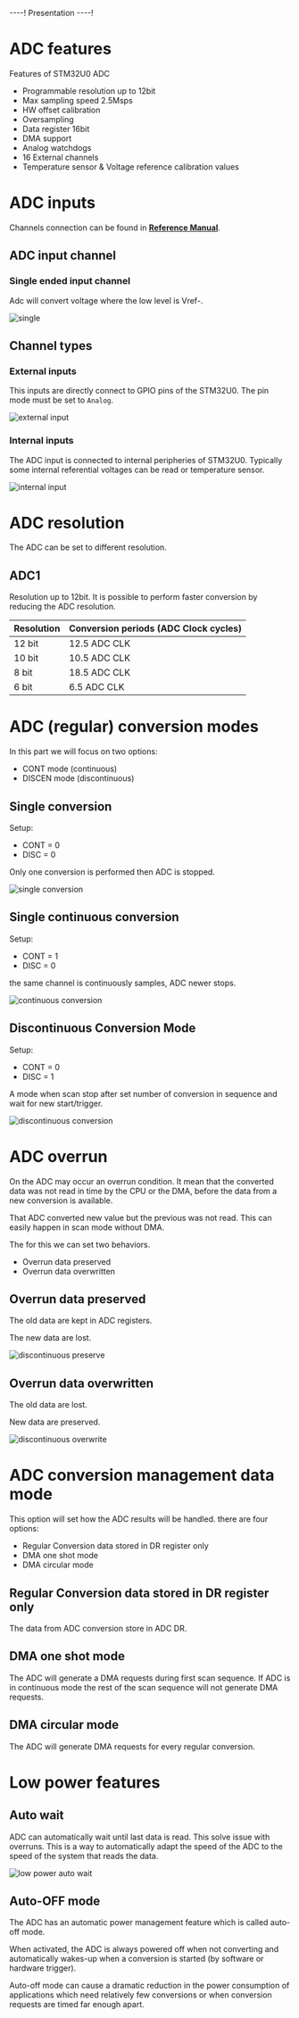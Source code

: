 ----!
Presentation
----!

# ADC features

Features of STM32U0 ADC

* Programmable resolution up to 12bit
* Max sampling speed 2.5Msps
* HW offset calibration
* Oversampling
* Data register 16bit
* DMA support
* Analog watchdogs
* 16 External channels
* Temperature sensor & Voltage reference calibration values


# ADC inputs

Channels connection can be found in **[Reference Manual](https://www.st.com/resource/en/user_manual/um3261-stm32u0-series-safety-manual-stmicroelectronics.pdf)**.

## ADC input channel

### Single ended input channel

Adc will convert voltage where the low level is Vref-.

![single](./img/single_channel.svg)

## Channel types

### **External inputs**

This inputs are directly connect to GPIO pins of the STM32U0.
The pin mode must be set to `Analog`.

![external input](./img/externa_input.svg)

### **Internal inputs**

The ADC input is connected to internal peripheries of STM32U0.
Typically some internal referential voltages can be read or temperature sensor.

![internal input](./img/internal_input.svg)

# ADC resolution

The ADC can be set to different resolution.

## ADC1

Resolution up to 12bit.
It is possible to perform faster conversion by reducing the ADC resolution.

| Resolution | Conversion periods (ADC Clock cycles) |
|------------|--------------------|
| 12 bit     | 12.5 ADC CLK       |
| 10 bit     | 10.5 ADC CLK       |
| 8 bit      | 18.5 ADC CLK       |
| 6 bit      | 6.5 ADC CLK        |


# ADC (regular) conversion modes

In this part we will focus on two options:
* CONT mode (continuous)
* DISCEN mode (discontinuous)

## Single conversion

Setup:
* CONT = 0
* DISC = 0

Only one conversion is performed then ADC is stopped.

![single conversion](./img/single_conversion.svg)

## Single continuous conversion

Setup:
* CONT = 1
* DISC = 0

the same channel is continuously samples, ADC newer stops.


![continuous conversion](./img/continuous_conversion.svg)

## Discontinuous Conversion Mode

Setup:
* CONT = 0
* DISC = 1

A mode when scan stop after set number of conversion in sequence and wait for new start/trigger.

![discontinuous conversion](./img/discontinous_conversion.svg)


# ADC overrun

On the ADC may occur an overrun condition. It mean that the converted data was not read in time by the CPU or the DMA, before the data from a new conversion is available.

That ADC converted new value but the previous was not read.
This can easily happen in scan mode without DMA.

The for this we can set two behaviors.

* Overrun data preserved
* Overrun data overwritten

## Overrun data preserved

The old data are kept in ADC registers.

The new data are lost.

![discontinuous preserve](./img/ovverrun_preserve.svg)

## Overrun data overwritten

The old data are lost.

New data are preserved.

![discontinuous overwrite](./img/overrun_overwrite.svg)


# ADC conversion management data mode

This option will set how the ADC results will be handled.
there are four options:

* Regular Conversion data stored in DR register only
* DMA one shot mode
* DMA circular mode


## Regular  Conversion data stored in DR register only

The data from ADC conversion store in ADC DR.

## DMA one shot mode

The ADC will generate a DMA requests during first scan sequence.
If ADC is in continuous mode the rest of the scan sequence will not generate DMA requests.

## DMA circular mode

The ADC will generate DMA requests for every regular conversion.


# Low power features
## Auto wait

ADC can automatically wait until last data is read.
This solve issue with overruns. This is a way to automatically adapt the speed of the ADC to the speed of the system that
reads the data.

![low power auto wait](./img/auto_wait.svg)

## Auto-OFF mode

The ADC has an automatic power management feature which is called auto-off mode.

When activated, the ADC is always powered off when not converting and automatically wakes-up when a conversion is started (by software or hardware trigger).

Auto-off mode can cause a dramatic reduction in the power consumption of applications which need relatively few conversions or when conversion requests are timed far enough apart.
